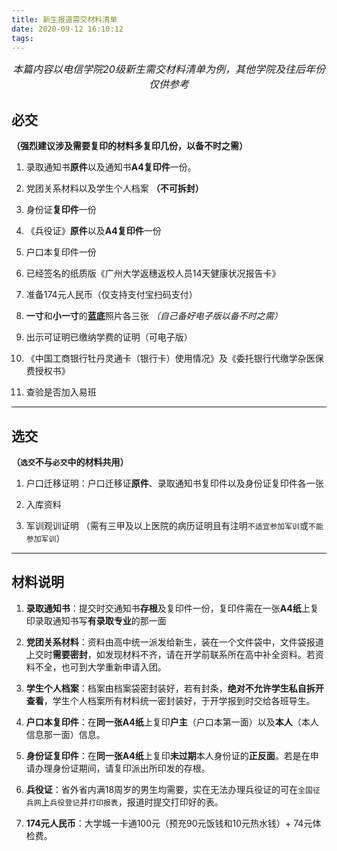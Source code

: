 ```yaml
---
title: 新生报道需交材料清单
date: 2020-09-12 16:10:12
tags:
---
```


<center>


<font size="3">*本篇内容以电信学院20级新生需交材料清单为例，其他学院及往后年份仅供参考*</font>

</center>


## 必交

**（强烈建议涉及需要复印的材料多复印几份，以备不时之需）**

1. 录取通知书**原件**以及通知书**A4复印件**一份。


2. 党团关系材料以及学生个人档案
**（不可拆封）**


3. 身份证**复印件**一份


4. 《兵役证》**原件**以及**A4复印件**一份


5. 户口本复印件一份


6. 已经签名的纸质版《广州大学返穗返校人员14天健康状况报告卡》


7. 准备174元人民币（仅支持支付宝扫码支付）


8. **一寸**和**小一寸**的**蓝底**照片各三张
*（自己备好电子版以备不时之需）*


9. 出示可证明已缴纳学费的证明（可电子版）


10. 《中国工商银行牡丹灵通卡（银行卡）使用情况》及《委托银行代缴学杂医保费授权书》


11. 查验是否加入易班

****

## 选交

**（`选交`不与`必交`中的材料共用）**

1. 户口迁移证明：户口迁移证**原件**、录取通知书复印件以及身份证复印件各一张


2. 入库资料


3. 军训观训证明
（需有三甲及以上医院的病历证明且有注明`不适宜参加军训`或`不能参加军训`）

****

## 材料说明

1. **录取通知书**：提交时交通知书**存根**及复印件一份，复印件需在一张**A4纸**上复印录取通知书写**有录取专业**的那一面


2. **党团关系材料**：资料由高中统一派发给新生，装在一个文件袋中，文件袋报道上交时**需要密封**，如发现材料不齐，请在开学前联系所在高中补全资料。若资料不全，也可到大学重新申请入团。


3. **学生个人档案**：档案由档案袋密封装好，若有封条，**绝对不允许学生私自拆开查看**，学生个人档案所有材料统一密封装好，于开学报到时交给各班导生。


4. **户口本复印件**：在**同一张A4纸**上复印**户主**（户口本第一面）以及**本人**（本人信息那一面）信息。


5. **身份证复印件**：在**同一张A4纸**上复印**未过期**本人身份证的**正反面**。若是在申请办理身份证期间，请复印派出所印发的存根。


6. **兵役证**：省外省内满18周岁的男生均需要，实在无法办理兵役证的可在`全国征兵网`上`兵役登记`并`打印报表`，报道时提交打印好的表。


7. **174元人民币**：大学城一卡通100元（预充90元饭钱和10元热水钱）+ 74元体检费。
